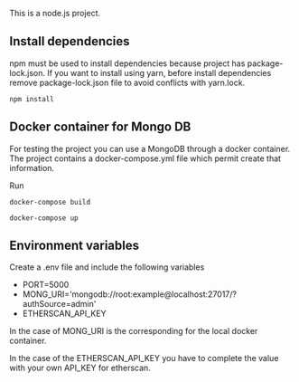This is a node.js project.

## Install dependencies
npm must be used to install dependencies because project has package-lock.json.
If you want to install using yarn, before install dependencies remove package-lock.json file to avoid conflicts with yarn.lock.

```
npm install
```

## Docker container for Mongo DB

For testing the project you can use  a MongoDB through a docker container. The project contains a docker-compose.yml file which permit create that information.

Run

```
docker-compose build
```

```
docker-compose up
```

## Environment variables

Create a .env file and include the following variables

- PORT=5000
- MONG_URI='mongodb://root:example@localhost:27017/?authSource=admin'
- ETHERSCAN_API_KEY

In the case of MONG_URI is the corresponding for the local docker container.

In the case of the ETHERSCAN_API_KEY  you have to complete the value with your own API_KEY for etherscan.
